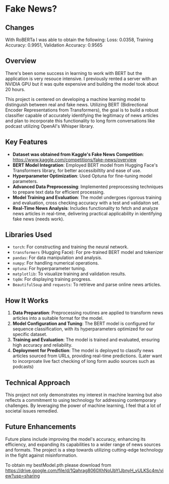 # Fake News?

## Changes
With RoBERTa I was able to obtain the following:
Loss: 0.0358, Training Accuracy: 0.9951, Validation Accuracy: 0.9565

## Overview

There's been some success in learning to work with BERT but the application is very resouce intensive. I previously rented a server with an NVIDIA GPU but it was quite expensive and building the model took about 20 hours.

This project is centered on developing a machine learning model to distinguish between real and fake news. Utilizing BERT (Bidirectional Encoder Representations from Transformers), the goal is to build a robust classifier capable of accurately identifying the legitimacy of news articles and plan to incorporate this functionality to long form conversations like podcast utilizing OpenAI's Whisper library.

## Key Features
- **Dataset was obtained from Kaggle's Fake News Competition**: https://www.kaggle.com/competitions/fake-news/overview 
- **BERT Model Integration**: Employed BERT model from Hugging Face's Transformers library, for better accessibiltity and ease of use.
- **Hyperparameter Optimization**: Used Optuna for fine-tuning model parameters.
- **Advanced Data Preprocessing**: Implemented preprocessing techniques to prepare text data for efficient processing.
- **Model Training and Evaluation**: The model undergoes rigorous training and evaluation, cross checking accuracy with a test and validaiton set.
- **Real-Time News Analysis**: Includes functionality to fetch and analyze news articles in real-time, delivering practical applicability in identifying fake news (needs work).

## Libraries Used
- `torch`: For constructing and training the neural network.
- `transformers` (Hugging Face): For pre-trained BERT model and tokenizer
- `pandas`: For data manipulation and analysis.
- `numpy`: For handling numerical operations.
- `optuna`: For hyperparameter tuning.
- `matplotlib`: To visualize training and validation results.
- `tqdm`: For displaying training progress.
- `BeautifulSoup` and `requests`: To retrieve and parse online news articles.

## How It Works
1. **Data Preparation**: Preprocessing routines are applied to transform news articles into a suitable format for the model.
2. **Model Configuration and Tuning**: The BERT model is configured for sequence classification, with its hyperparameters optimized for our specific dataset.
3. **Training and Evaluation**: The model is trained and evaluated, ensuring high accuracy and reliability.
4. **Deployment for Prediction**: The model is deployed to classify news articles sourced from URLs, providing real-time predictions. (Later want to incorproate live fact checking of long form audio sources such as podcasts)

## Technical Approach
This project not only demonstrates my interest in machine learning but also reflects a commitment to using technology for addressing contemporary challenges. By leveraging the power of machine learning, I feel that a lot of societal issues remedied.

## Future Enhancements
Future plans include improving the model's accuracy, enhancing its efficiency, and expanding its capabilities to a wider range of news sources and formats. The project is a step towards utilizing cutting-edge technology in the fight against misinformation.

To obtain my bestModel.pth please download from https://drive.google.com/file/d/1Qahrag8060XhNoUbYIJbnyH_vULKSc4m/view?usp=sharing

